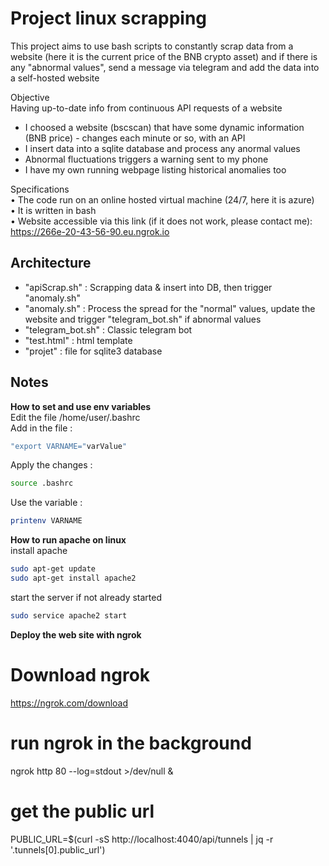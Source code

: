 # Project linux scrapping

This project aims to use bash scripts to constantly scrap data from a website (here it is the current price of the BNB crypto asset)
and if there is any "abnormal values", send a message via telegram and add the data into a self-hosted website 

Objective  
Having up-to-date info from continuous API requests of a website  
  
- I choosed a website (bscscan) that have some dynamic information (BNB price) - changes each
minute or so, with an API  
- I insert data into a sqlite database and process any anormal values  
- Abnormal fluctuations triggers a warning sent to my phone  
- I have my own running webpage listing historical anomalies too  

Specifications  
• The code run on an online hosted virtual machine (24/7, here it is azure)  
• It is written in bash  
• Website accessible via this link (if it does not work, please contact me):  
https://266e-20-43-56-90.eu.ngrok.io

## Architecture

- "apiScrap.sh" : Scrapping data & insert into DB, then trigger "anomaly.sh"  
- "anomaly.sh" : Process the spread for the "normal" values, update the website and trigger "telegram_bot.sh" if abnormal values  
- "telegram_bot.sh" : Classic telegram bot  
- "test.html" : html template  
- "projet" : file for sqlite3 database  

## Notes

**How to set and use env variables**  
 Edit the file /home/user/.bashrc  
 Add in the file :  
 ```bash
 "export VARNAME="varValue"  
 ```  
Apply the changes :   
```bash
source .bashrc  
```
Use the variable :
```bash
printenv VARNAME
```
  
**How to run apache on linux**  
install apache  
```bash
sudo apt-get update
sudo apt-get install apache2
```  
start the server if not already started
```bash
sudo service apache2 start
```
  
**Deploy the web site with ngrok**  
  
# Download ngrok

https://ngrok.com/download 

# run ngrok in the background
ngrok http 80 --log=stdout >/dev/null &
# get the public url
PUBLIC_URL=$(curl -sS http://localhost:4040/api/tunnels | jq -r '.tunnels[0].public_url')
